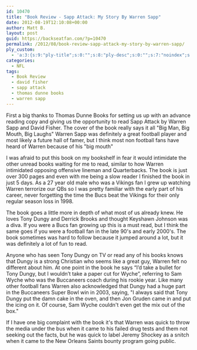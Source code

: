 ```yaml
---
id: 10470
title: "Book Review - Sapp Attack: My Story By Warren Sapp"
date: 2012-08-19T12:10:08+00:00
author: Matt B.
layout: post
guid: https://backseatfan.com/?p=10470
permalink: /2012/08/book-review-sapp-attack-my-story-by-warren-sapp/
ply_custom:
  - 'a:3:{s:9:"ply-title";s:0:"";s:8:"ply-desc";s:0:"";s:7:"noindex";s:0:"";}'
categories:
  - NFL
tags:
  - Book Review
  - david fisher
  - sapp attack
  - thomas dunne books
  - warren sapp
---
```


<div class="entry">
  <p>
    First a big thanks to Thomas Dunne Books for setting us up with an advance reading copy and giving us the opportunity to read Sapp Attack by Warren Sapp and David Fisher. The cover of the book really says it all "Big Man, Big Mouth, Big Laughs" Warren Sapp was definitely a great football player and most likely a future hall of famer, but I think most non football fans have heard of Warren because of his "big mouth"
  </p>

  <p>
    I was afraid to put this book on my bookshelf in fear it would intimidate the other unread books waiting for me to read, similar to how Warren intimidated opposing offensive lineman and Quarterbacks. The book is just over 300 pages and even with me being a slow reader I finished the book in just 5 days. As a 27 year old male who was a Vikings fan I grew up watching Warren terrorize our QBs so I was pretty familiar with the early part of his career, never forgetting the time the Bucs beat the Vikings for their only regular season loss in 1998.
  </p>

  <p>
    The book goes a little more in depth of what most of us already knew. He loves Tony Dungy and Derrick Brooks and thought Keyshawn Johnson was a diva. If you were a Bucs fan growing up this is a must read, but I think the same goes if you were a football fan in the late 90's and early 2000's. The book sometimes was hard to follow because it jumped around a lot, but it was definitely a lot of fun to read.
  </p>

  <p>
    Anyone who has seen Tony Dungy on TV or read any of his books knows that Dungy is a strong Christian who seems like a great guy, Warren felt no different about him. At one point in the book he says “I’d take a bullet for Tony Dungy, but I wouldn’t take a paper cut for Wyche”, referring to Sam Wyche who was the Buccaneers coach during his rookie year. Like many other football fans Warren also acknowledged that Dungy had a huge part in the Buccaneers Super Bowl win in 2003, saying, "I always said that Tony Dungy put the damn cake in the oven, and then Jon Gruden came in and put the icing on it. Of course, Sam Wyche couldn't even get the mix out of the box."
  </p>

  <p>
    If I have one big complaint with the book it's that Warren was quick to throw the media under the bus when it came to his failed drug tests and them not seeking out the facts, but he was quick to label Jeremy Shockey as a snitch when it came to the New Orleans Saints bounty program going public.
  </p>
</div>
